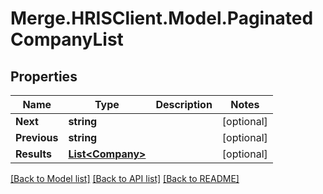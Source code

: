 # Merge.HRISClient.Model.PaginatedCompanyList

## Properties

Name | Type | Description | Notes
------------ | ------------- | ------------- | -------------
**Next** | **string** |  | [optional] 
**Previous** | **string** |  | [optional] 
**Results** | [**List&lt;Company&gt;**](Company.md) |  | [optional] 

[[Back to Model list]](../README.md#documentation-for-models) [[Back to API list]](../README.md#documentation-for-api-endpoints) [[Back to README]](../README.md)

